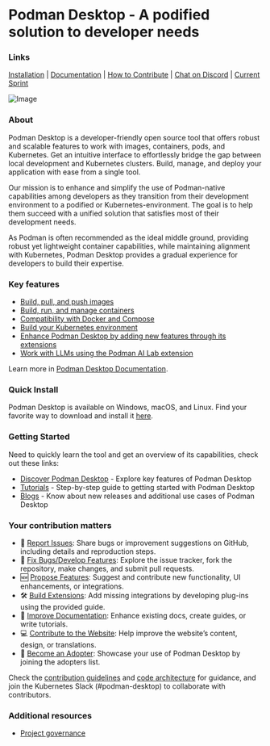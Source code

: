 
# Podman Desktop - A podified solution to developer needs

### Links
   
[Installation](https://podman-desktop.io/docs/installation) | [Documentation](https://podman-desktop.io/docs/intro) | [How to Contribute](https://github.com/podman-desktop/podman-desktop/blob/main/CONTRIBUTING.md) | [Chat on Discord](https://discord.com/invite/x5GzFF6QH4) | [Current Sprint](https://github.com/orgs/containers/projects/4/views/8)

![Image](https://github.com/user-attachments/assets/2f9d933f-2a08-47f7-b4ca-9f7cc5acb873)

### About
Podman Desktop is a developer-friendly open source tool that offers robust and scalable features to work with images, containers, pods, and Kubernetes. Get an intuitive interface to effortlessly bridge the gap between local development and Kubernetes clusters. Build, manage, and deploy your application with ease from a single tool.

Our mission is to enhance and simplify the use of Podman-native capabilities among developers as they transition from their development environment to a podified or Kubernetes-environment. The goal is to help them succeed with a unified solution that satisfies most of their development needs.

As Podman is often recommended as the ideal middle ground, providing robust yet lightweight container capabilities, while maintaining alignment with Kubernetes, Podman Desktop provides a gradual experience for developers to build their expertise. 

### Key features

- [Build, pull, and push images](https://podman-desktop.io/docs/containers/images)
- [Build, run, and manage containers](https://podman-desktop.io/docs/containers)
- [Compatibility with Docker and Compose](https://podman-desktop.io/docs/migrating-from-docker)
- [Build your Kubernetes environment](https://podman-desktop.io/docs/kubernetes) 
- [Enhance Podman Desktop by adding new features through its extensions](https://podman-desktop.io/docs/extensions)
- [Work with LLMs using the Podman AI Lab extension](https://podman-desktop.io/docs/ai-lab)


Learn more in [Podman Desktop Documentation](https://podman-desktop.io/docs/intro).

### Quick Install
Podman Desktop is available on Windows, macOS, and Linux. Find your favorite way to download and install it [here](https://podman-desktop.io/docs/installation). 

### Getting Started
Need to quickly learn the tool and get an overview of its capabilities, check out these links:

- [Discover Podman Desktop](https://podman-desktop.io/docs/discover-podman-desktop) - Explore key features of Podman Desktop
- [Tutorials](https://podman-desktop.io/tutorial) - Step-by-step guide to getting started with Podman Desktop
- [Blogs](https://podman-desktop.io/blog) - Know about new releases and additional use cases of Podman Desktop


### Your contribution matters

- 🚨 [Report Issues](https://github.com/podman-desktop/podman-desktop/blob/main/CONTRIBUTING.md#reporting-issues): Share bugs or improvement suggestions on GitHub, including details and reproduction steps.
- 👾 [Fix Bugs/Develop Features](https://github.com/podman-desktop/podman-desktop/blob/main/CONTRIBUTING.md#working-on-issues): Explore the issue tracker, fork the repository, make changes, and submit pull requests.
- 🆕 [Propose Features](https://github.com/podman-desktop/podman-desktop/issues/new?template=enhancement.yml): Suggest and contribute new functionality, UI enhancements, or integrations.
- 🛠️ [Build Extensions](https://podman-desktop.io/docs/extensions/developing): Add missing integrations by developing plug-ins using the provided guide.
- 📝 [Improve Documentation](https://github.com/podman-desktop/podman-desktop/tree/main/website/docs): Enhance existing docs, create guides, or write tutorials.
- 💻 [Contribute to the Website](https://github.com/podman-desktop/podman-desktop/blob/main/WEBSITE_CONTRIBUTING.md): Help improve the website’s content, design, or translations.
- 🦭 [Become an Adopter](https://github.com/podman-desktop/podman-desktop/blob/main/ADOPTERS.md): Showcase your use of Podman Desktop by joining the adopters list.

Check the [contribution guidelines](https://github.com/podman-desktop/podman-desktop/blob/main/CONTRIBUTING.md) and [code architecture](https://github.com/podman-desktop/podman-desktop/blob/main/CONTRIBUTING.md#code-architecture) for guidance, and join the Kubernetes Slack (#podman-desktop) to collaborate with contributors.


### Additional resources
 
- [Project governance](https://docs.google.com/document/d/1onDTJxGjVZUuqX1Y7MHgvqf9t9_L7oAHcXPIserX100/edit?tab=t.0#heading=h.n27i858hqauw)
